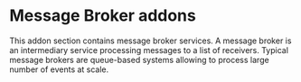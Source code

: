 # Message Broker addons

This addon section contains message broker services. A message broker is an intermediary service processing messages to a list of receivers. Typical message brokers are queue-based systems allowing to process large number of events at scale.
